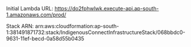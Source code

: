 Initial Lambda URL: https://do2fphwlwk.execute-api.ap-south-1.amazonaws.com/prod/


Stack ARN:
arn:aws:cloudformation:ap-south-1:381491871732:stack/IndigenousConnectInfrastructureStack/068bbdc0-9631-11ef-becd-0a58d55b0435